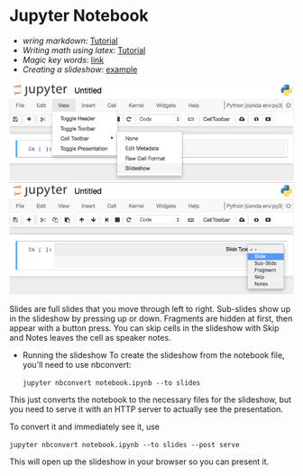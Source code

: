 # Jupyter Notebook

- *wring markdown*: [Tutorial](https://daringfireball.net/projects/markdown/basics)
- *Writing math using latex*: [Tutorial](https://www.latex-tutorial.com/)
- *Magic key words*: [link](https://ipython.readthedocs.io/en/stable/interactive/magics.html)
- *Creating a slideshow*: [example](http://nbviewer.jupyter.org/format/slides/github/jorisvandenbossche/2015-PyDataParis/blob/master/pandas_introduction.ipynb#/)

![image1](images/slides-cell-toolbar-menu.png)
![image2](images/slides-choose-slide-type.png)

  Slides are full slides that you move through left to right. Sub-slides show up in the slideshow by pressing up or down. Fragments are hidden at first, then appear with a button press. You can skip cells in the slideshow with Skip and Notes leaves the cell as speaker notes.

- Running the slideshow
To create the slideshow from the notebook file, you'll need to use nbconvert:

    `jupyter nbconvert notebook.ipynb --to slides`

This just converts the notebook to the necessary files for the slideshow, but you need to serve it with an HTTP server to actually see the presentation.

To convert it and immediately see it, use

`jupyter nbconvert notebook.ipynb --to slides --post serve`

This will open up the slideshow in your browser so you can present it.